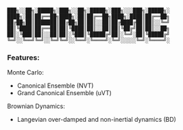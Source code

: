 
    ███╗░░██╗░█████╗░███╗░░██╗░█████╗░███╗░░░███╗░█████╗░
    ████╗░██║██╔══██╗████╗░██║██╔══██╗████╗░████║██╔══██╗
    ██╔██╗██║███████║██╔██╗██║██║░░██║██╔████╔██║██║░░╚═╝
    ██║╚████║██╔══██║██║╚████║██║░░██║██║╚██╔╝██║██║░░██╗
    ██║░╚███║██║░░██║██║░╚███║╚█████╔╝██║░╚═╝░██║╚█████╔╝
    ╚═╝░░╚══╝╚═╝░░╚═╝╚═╝░░╚══╝░╚════╝░╚═╝░░░░░╚═╝░╚════╝░
                                        
### Features:

Monte Carlo:

- Canonical Ensemble (NVT)
- Grand Canonical Ensemble (uVT)
  
Brownian Dynamics:

  - Langevian over-damped and non-inertial dynamics (BD)


